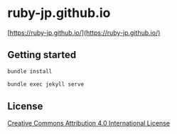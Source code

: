 # ruby-jp.github.io

[https://ruby-jp.github.io/](https://ruby-jp.github.io/)

## Getting started

```sh
bundle install

bundle exec jekyll serve
```

## License

[Creative Commons Attribution 4.0 International License](https://creativecommons.org/licenses/by/4.0/deed.ja)
